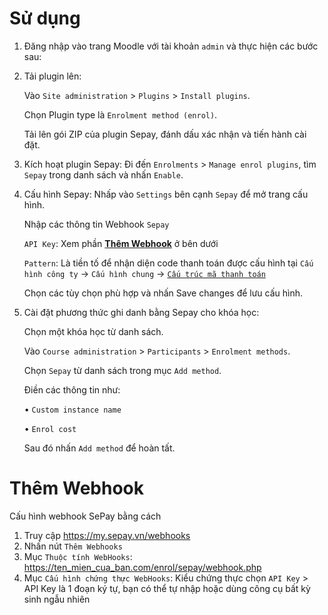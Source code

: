 # Sử dụng

1. Đăng nhập vào trang Moodle với tài khoản `admin` và thực hiện các bước sau:
2. Tải plugin lên:

   Vào `Site administration` > `Plugins` > `Install plugins`.

   Chọn Plugin type là `Enrolment method (enrol)`.

   Tải lên gói ZIP của plugin Sepay, đánh dấu xác nhận và tiến hành cài đặt.

3. Kích hoạt plugin Sepay:
   Đi đến `Enrolments` > `Manage enrol plugins`, tìm `Sepay` trong danh sách và nhấn `Enable`.
4. Cấu hình Sepay:
   Nhấp vào `Settings` bên cạnh `Sepay` để mở trang cấu hình.

   Nhập các thông tin Webhook `Sepay`

   `API Key`: Xem phần **[Thêm Webhook](#thêm-webhook)** ở bên dưới

   `Pattern`: Là tiền tố để nhận diện code thanh toán được cấu hình tại `Cấu hình công ty` -> `Cấu hình chung` -> [`Cấu trúc mã thanh toán`](https://my.sepay.vn/company/configuration)

   Chọn các tùy chọn phù hợp và nhấn Save changes để lưu cấu hình.

5. Cài đặt phương thức ghi danh bằng Sepay cho khóa học:

   Chọn một khóa học từ danh sách.

   Vào `Course administration` > `Participants` > `Enrolment methods`.

   Chọn `Sepay` từ danh sách trong mục `Add method`.

   Điền các thông tin như:

   • `Custom instance name`

   • `Enrol cost`

   Sau đó nhấn `Add method` để hoàn tất.

# Thêm Webhook

Cấu hình webhook SePay bằng cách

1. Truy cập https://my.sepay.vn/webhooks
2. Nhấn nút `Thêm Webhooks`
3. Mục `Thuộc tính WebHooks`: https://ten_mien_cua_ban.com/enrol/sepay/webhook.php
4. Mục `Cấu hình chứng thực WebHooks`: Kiểu chứng thực chọn `API Key` > API Key là 1 đoạn ký tự, bạn có thể tự nhập hoặc dùng công cụ bất kỳ sinh ngẫu nhiên
